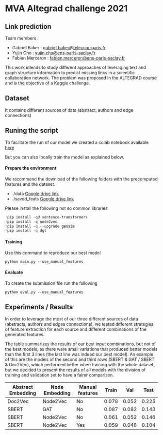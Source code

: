 # MVA Altegrad challenge 2021

## Link prediction
Team members :
* Gabriel Baker : gabriel.baker@telecom-paris.fr
* Yujin Cho : yujin.cho@ens-paris-saclay.fr
* Fabien Merceron : fabien.merceron@ens-paris-saclay.fr

This work intends to study different approaches of leveraging text and graph structure information to predict missing links in a scientific collaboration network.
The problem was proposed in the ALTEGRAD course and is the objective of a Kaggle challenge.

## Dataset
It contains different sources of data (abstract, authors and edge connections)

## Runing the script
To facilitate the run of our model we created a colab notebook available [here](https://colab.research.google.com/drive/1SapsWlFHveQJoVZ9UJ6B1MmEh0X-3hQL?usp=sharing).

But you can also locally train the model as explained below.

#### Prepare the environment
We recommend the download of the following folders with the precomputed features and the dataset.

- ./data [Google drive link](https://drive.google.com/drive/folders/1Li1ycoCGqvFARk8992R5UTL2D56cn6pg?usp=sharing)
- ./saved\_feats [Google drive link](https://drive.google.com/drive/folders/1bqoZ9bxdFn7iLexoQ_Em69EvdzC4KdD0?usp=sharing)

Please install the following not so common libraries

```Python
!pip install -qU sentence-transformers
!pip install -q node2vec
!pip install -q --upgrade gensim
!pip install -q dgl
```

#### Training
Use this command to reproduce our best model

```
python main.py --use_manual_features
```

#### Evaluate
To create the submission file run the following

```
python eval.py --use_manual_features
```

## Experiments / Results
In order to leverage the most of our three different sources of data (abstracts, authors and edges connections), we tested different strategies of feature extraction for each source and different combinations of the generated features.

The table  summarizes the results of our best input combinations, but not of the best models, as there were small variations that produced better models than the first 3 lines (the last line was indeed our best model). An example of this are the models of the second and third rows (SBERT \& GAT / SBERT \& Doc2Vec), which performed better when training with the whole dataset, but we decided to present the results of all models with the division of training and validation set to have a fairer comparison.

| Abstract Embedding | Node Embedding | Manual features | Train | Val | Test |
| ------------- | ------------- | ------------- | --------- | --------- |--------- |
| Doc2Vec | Node2Vec | No  | 0.078 | 0.052 | 0.225 |
| SBERT | GAT | No  | 0.087 | 0.082 | 0.143 |
| SBERT | Node2Vec | No  | 0.061 | 0.052 | 0.146 |
| SBERT | Node2Vec | Yes  | 0.059 | 0.048 | 0.104 |
